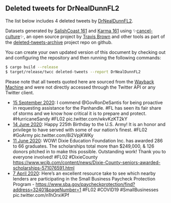 ## Deleted tweets for DrNealDunnFL2

The list below includes 4 deleted tweets by
[DrNealDunnFL2](https://twitter.com/DrNealDunnFL2).



Datasets generated by [SalishCoast 161](https://twitter.com/SalishCoastA) and [Karma 161](https://twitter.com/KarmaOneSixOne)
using ✨[cancel-culture](https://github.com/travisbrown/cancel-culture)✨, an open source project by [Travis Brown](https://twitter.com/travisbrown) 
and other tools as part of the [deleted-tweets-archive](https://github.com/salcoast/deleted-tweets-archive/) project repo on github.

You can create your own updated version of this document by checking out and configuring the
repository and then running the following commands:

```bash
$ cargo build --release
$ target/release/twcc deleted-tweets --report DrNealDunnFL2
```

Please note that all tweets quoted here are sourced from the
[Wayback Machine](https://web.archive.org) and were not directly accessed through the Twitter API or
any Twitter client.

* [15 September 2020](https://web.archive.org/web/20200915211221/https://twitter.com/DrNealDunnFL2/status/1305977671000576001): I commend  @GovRonDeSantis  for being proactive in requesting assistance for the Panhandle.  #FL  has seen its fair share of storms and we know how critical it is to prepare and protect.  #HurricaneSandy   #FL02  pic.twitter.com/wkvKzKT2kY
* [14 June 2020](https://web.archive.org/web/20200614235040/https://twitter.com/DrNealDunnFL2/status/1272314356932456448): Happy 225th Birthday to the U.S. Army! It is an honor and privilege to have served with some of our nation’s finest.  #FL02   #GoArmy  pic.twitter.com/8i2VpjKWKy
* [11 June 2020](https://web.archive.org/web/20200611230120/https://twitter.com/DrNealDunnFL2/status/1271211774155673600): WOW! Dixie Education Foundation Inc. has awarded 286 to 66 graduates. The scholarships total more than $249,000, & 126 donors pitched in to make this possible. Outstanding work! Thank you to everyone involved!  #FL02   #DixieCounty  https://www.wcjb.com/content/news/Dixie-County-seniors-awarded-scholarships-571076591.html
* [ 7 April 2020](https://web.archive.org/web/20200407234753/https://twitter.com/DrNealDunnFL2/status/1247672333709516801): Here’s an excellent resource take to see which nearby lenders are participating in the Small Business Paycheck Protection Program -  https://www.sba.gov/paycheckprotection/find?address=32401&pageNumber=1   #FL02   #COVID19   #SmallBusinesses  pic.twitter.com/n1hOrxiKPf
